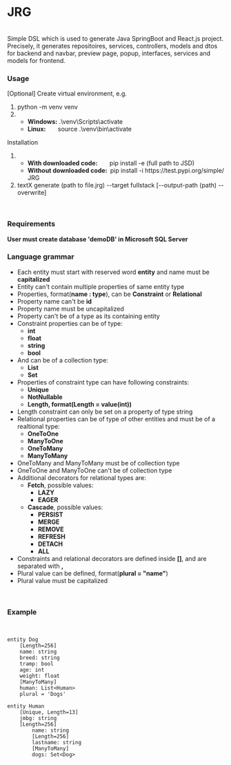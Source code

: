 <h1>JRG</h1>
<br/>
<span>Simple DSL which is used to generate Java SpringBoot and React.js project. Precisely, it generates repositoires, services, controllers, models and dtos for backend and navbar, preview page, popup, interfaces, services and models for frontend.</span>
<br/>
<h3>Usage</h3>
[Optional] Create virtual environment,
e.g.
<ol>
    <li>python -m venv venv</li>
    <li>
        <ul>
            <li><b>Windows:</b> .\venv\Scripts\activate</li>
            <li><b>Linux:</b>&emsp;&emsp;source .\venv\bin\activate</li>
        </ul>
    </li>
</ol>
Installation
<ol>
  <li>
      <ul>
          <li>
            <b>With downloaded code:</b>&emsp;&emsp;pip install -e (full path to JSD)
          </li>
          <li>
            <b>Without downloaded code:</b>&ensp;pip install -i https://test.pypi.org/simple/ JRG
          </li>
      </ul>
  </li>
  <li>
      textX generate (path to file.jrg) --target fullstack [--output-path (path) --overwrite]
  </li>
</ol>
<br/>
<h3>Requirements</h3>
<b>User must create database 'demoDB' in Microsoft SQL Server</b>
<br/>
<h3>Language grammar</h3>
<ul>
  <li>
    Each entity must start with reserved word <b>entity</b> and name must be
    <b>capitalized</b>
  </li>
  <li>Entity can't contain multiple properties of same entity type</li>
  <li>
    Properties, format(<b>name : type</b>), can be
    <b>Constraint</b> or <b>Relational</b>
  </li>
  <li>Property name can't be <b>id</b></li>
  <li>Property name must be uncapitalized</li>
  <li>Property can't be of a type as its containing entity</li>
  <li>
    Constraint properties can be of type:
    <ul>
      <li><b>int</b></li>
      <li><b>float</b></li>
      <li><b>string</b></li>
      <li><b>bool</b></li>
    </ul>
  </li>
  <li>
    And can be of a collection type:
    <ul>
      <li><b>List</b></li>
      <li><b>Set</b></li>
    </ul>
  </li>
  <li>
    Properties of constraint type can have following constraints:
    <ul>
      <li><b>Unique</b></li>
      <li><b>NotNullable</b></li>
      <li><b>Length, format(Length = value(int))</b></li>
    </ul>
  </li>
  <li>Length constraint can only be set on a property of type string</li>
  <li>
    Relational properties can be of type of other entities and must be of a
    realtional type:
    <ul>
      <li><b>OneToOne</b></li>
      <li><b>ManyToOne</b></li>
      <li><b>OneToMany</b></li>
      <li><b>ManyToMany</b></li>
    </ul>
  </li>
  <li>OneToMany and ManyToMany must be of collection type</li>
  <li>OneToOne and ManyToOne can't be of collection type</li>
  <li>
    Additional decorators for relational types are:
    <ul>
      <li>
        <b>Fetch</b>, possible values:
        <ul>
          <li><b>LAZY</b></li>
          <li><b>EAGER</b></li>
        </ul>
      </li>
      <li>
        <b>Cascade</b>, possible values:
        <ul>
          <li><b>PERSIST</b></li>
          <li><b>MERGE</b></li>
          <li><b>REMOVE</b></li>
          <li><b>REFRESH</b></li>
          <li><b>DETACH</b></li>
          <li><b>ALL</b></li>
        </ul>
      </li>
    </ul>
  </li>
  <li>Constraints and relational decorators are defined inside <b>[]</b>, and are separated with <b>,</b></li>
  <li>Plural value can be defined, format(<b>plural = "name"</b>)</li>
  <li>Plural value must be capitalized</li>
</ul>
<br/>
<h3>Example</h3>
<br/>

```
entity Dog
	[Length=256]
	name: string
	breed: string
	tramp: bool
	age: int
	weight: float
	[ManyToMany]
	human: List<Human>
	plural = 'Dogs' 
	
entity Human
	[Unique, Length=13]
	jmbg: string
	[Length=256]
        name: string
        [Length=256]
        lastname: string
        [ManyToMany]
        dogs: Set<Dog>
```
